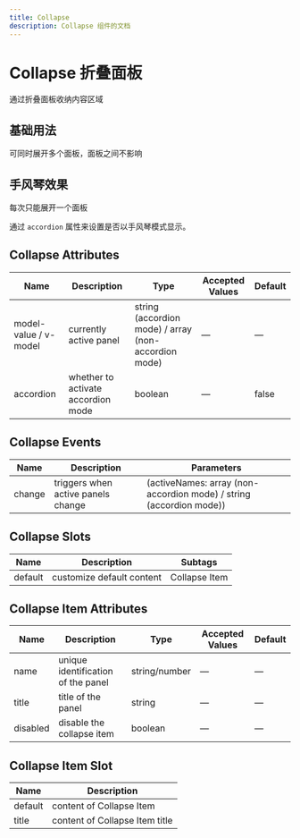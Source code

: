 ```yaml
---
title: Collapse
description: Collapse 组件的文档
---
```


# Collapse 折叠面板

通过折叠面板收纳内容区域

## 基础用法

可同时展开多个面板，面板之间不影响

<preview path="../demo/Collapse/Basic.vue" title="基础用法" description="Collapse 组件的基础用法"></preview>

## 手风琴效果

每次只能展开一个面板

通过 `accordion` 属性来设置是否以手风琴模式显示。

<preview path="../demo/Collapse/Accordion.vue" title="手风琴效果" description="Collapse 组件的手风琴效果"></preview>

## Collapse Attributes

| Name                  | Description                     | Type                                           | Accepted Values | Default |
| --------------------- | ------------------------------- | ---------------------------------------------- | --------------- | ------- |
| model-value / v-model | currently active panel          | string (accordion mode) / array (non-accordion mode) | —               | —       |
| accordion             | whether to activate accordion mode | boolean                                        | —               | false   |

## Collapse Events
| Name   | Description                     | Parameters                                                 |
| ------ | ------------------------------- | ---------------------------------------------------------- |
| change | triggers when active panels change | (activeNames: array (non-accordion mode) / string (accordion mode)) |

## Collapse Slots
| Name    | Description                | Subtags       |
| ------- | -------------------------- | --------------|
| default | customize default content  | Collapse Item |

## Collapse Item Attributes
| Name     | Description                     | Type          | Accepted Values | Default |
| -------- | ------------------------------- | ------------- | --------------- | ------- |
| name     | unique identification of the panel | string/number | —               | —       |
| title    | title of the panel              | string        | —               | —       |
| disabled | disable the collapse item       | boolean       | —               | —       |

## Collapse Item Slot
| Name    | Description                |
| ------- | -------------------------- |
| default | content of Collapse Item   |
| title   | content of Collapse Item title  |

